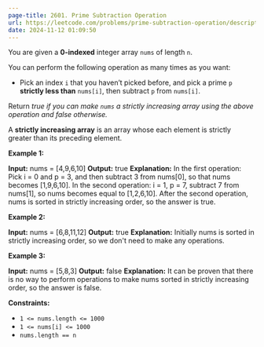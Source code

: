 ```yaml
---
page-title: 2601. Prime Subtraction Operation
url: https://leetcode.com/problems/prime-subtraction-operation/description/?envType=daily-question&envId=2024-11-11
date: 2024-11-12 01:09:50
---
```

You are given a **0-indexed** integer array `nums` of length `n`.

You can perform the following operation as many times as you want:

-   Pick an index `i` that you haven’t picked before, and pick a prime `p` **strictly less than** `nums[i]`, then subtract `p` from `nums[i]`.

Return *true if you can make `nums` a strictly increasing array using the above operation and false otherwise.*

A **strictly increasing array** is an array whose each element is strictly greater than its preceding element.

**Example 1:**

**Input:** nums = \[4,9,6,10\]
**Output:** true
**Explanation:** In the first operation: Pick i = 0 and p = 3, and then subtract 3 from nums\[0\], so that nums becomes \[1,9,6,10\].
In the second operation: i = 1, p = 7, subtract 7 from nums\[1\], so nums becomes equal to \[1,2,6,10\].
After the second operation, nums is sorted in strictly increasing order, so the answer is true.

**Example 2:**

**Input:** nums = \[6,8,11,12\]
**Output:** true
**Explanation:** Initially nums is sorted in strictly increasing order, so we don't need to make any operations.

**Example 3:**

**Input:** nums = \[5,8,3\]
**Output:** false
**Explanation:** It can be proven that there is no way to perform operations to make nums sorted in strictly increasing order, so the answer is false.

**Constraints:**

-   `1 <= nums.length <= 1000`
-   `1 <= nums[i] <= 1000`
-   `nums.length == n`